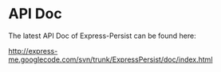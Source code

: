 # API Doc #

The latest API Doc of Express-Persist can be found here:

http://express-me.googlecode.com/svn/trunk/ExpressPersist/doc/index.html